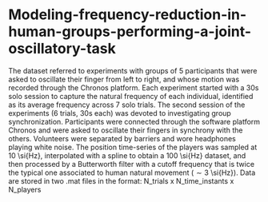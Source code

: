 # Modeling-frequency-reduction-in-human-groups-performing-a-joint-oscillatory-task
The dataset referred to experiments with groups of 5 participants that were asked to oscillate their finger from left to right, and whose motion was recorded through the Chronos platform. Each experiment started with a 30s solo session to capture the natural frequency of each individual, identified as its average frequency across 7 solo trials. The second session of the experiments (6 trials, 30s each) was devoted to investigating group synchronization. Participants were connected through the software platform Chronos and were asked to oscillate their fingers in synchrony with the others. Volunteers were separated by barriers and wore headphones playing white noise. The position time-series of the players was sampled at 10 \si{Hz}, interpolated with a spline to obtain a 100 \si{Hz} dataset, and then processed by a Butterworth filter with a cutoff frequency that is twice the typical one associated to human natural movement ($\sim 3$ \si{Hz}). 
Data are stored in two .mat files in the format: N_trials x N_time_instants x N_players
